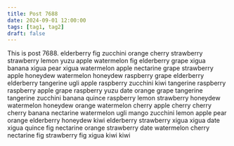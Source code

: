 ```yaml
---
title: Post 7688
date: 2024-09-01 12:00:00
tags: [tag1, tag2]
draft: false
---
```

This is post 7688.
elderberry
fig
zucchini
orange
cherry
strawberry
strawberry
lemon
yuzu
apple
watermelon
fig
elderberry
grape
xigua
banana
xigua
pear
xigua
watermelon
apple
nectarine
grape
strawberry
apple
honeydew
watermelon
honeydew
raspberry
grape
elderberry
elderberry
tangerine
ugli
apple
raspberry
zucchini
kiwi
tangerine
raspberry
raspberry
apple
grape
raspberry
yuzu
date
orange
grape
tangerine
tangerine
zucchini
banana
quince
raspberry
lemon
strawberry
honeydew
watermelon
honeydew
orange
watermelon
cherry
apple
cherry
cherry
cherry
banana
nectarine
watermelon
ugli
mango
zucchini
lemon
apple
pear
orange
elderberry
honeydew
kiwi
elderberry
strawberry
xigua
xigua
date
xigua
quince
fig
nectarine
orange
strawberry
date
watermelon
cherry
nectarine
fig
strawberry
fig
xigua
kiwi
kiwi
